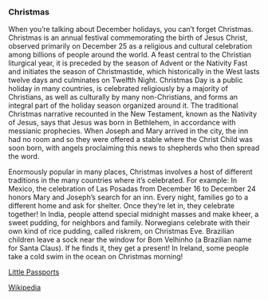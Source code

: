 ### Christmas

When you’re talking about December holidays, you can’t forget Christmas.
Christmas is an annual festival commemorating the birth of Jesus Christ, observed primarily on December 25 as a religious
and cultural celebration among billions of people around the world. A feast central to the Christian liturgical year,
it is preceded by the season of Advent or the Nativity Fast and initiates the season of Christmastide, which historically
in the West lasts twelve days and culminates on Twelfth Night. Christmas Day is a public holiday in many countries,
is celebrated religiously by a majority of Christians, as well as culturally by many non-Christians, and forms an integral part of the
holiday season organized around it.
The traditional Christmas narrative recounted in the New Testament, known as the Nativity of Jesus, says that Jesus was born in Bethlehem,
in accordance with messianic prophecies. When Joseph and Mary arrived in the city, the inn had no room and so they were offered a stable
where the Christ Child was soon born, with angels proclaiming this news to shepherds who then spread the word.

Enormously popular in many places, Christmas involves a host of different traditions in the many countries where it’s celebrated. For example:
In Mexico, the celebration of Las Posadas from December 16 to December 24 honors Mary and Joseph’s search for an inn.
Every night, families go to a different home and ask for shelter. Once they’re let in, they celebrate together!
In India, people attend special midnight masses and make kheer, a sweet pudding, for neighbors and family. 
Norwegians celebrate with their own kind of rice pudding, called riskrem, on Christmas Eve.
Brazilian children leave a sock near the window for Bom Velhinho (a Brazilian name for Santa Claus). If he finds it, they get a present!
In Ireland, some people take a cold swim in the ocean on Christmas morning!

[Little Passports](https://www.littlepassports.com/blog/world-holidays/holidays-around-the-world/)

[Wikipedia](https://en.wikipedia.org/wiki/Christmas)
